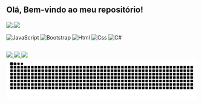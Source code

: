 ## Olá, Bem-vindo ao meu repositório! 

<div>
  <a href="https://github.com/MGT-21/github-readme-stats">
    <img height=150 align="center" src="https://github-readme-stats.vercel.app/api?username=MGT-21&show_icons=true&theme=radical" />
  </a>
  <a href="https://github.com/MGT-21/convoychat">
    <img height=150 align="center" src="https://github-readme-stats.vercel.app/api/top-langs?username=MGT-21&layout=compact&langs_count=8&card_width=320&show_icons=true&theme=radical" />
  </a>
</div>

<div style="display: inline_block"><br>
  <img height="30" alt="JavaScript" src="https://cdn.jsdelivr.net/gh/devicons/devicon@latest/icons/javascript/javascript-original.svg" /> 
  <img height="30" alt="Bootstrap" src="https://cdn.jsdelivr.net/gh/devicons/devicon@latest/icons/bootstrap/bootstrap-original.svg" />
  <img height="30" alt="Html" src="https://cdn.jsdelivr.net/gh/devicons/devicon@latest/icons/html5/html5-original.svg" />
  <img height="30" alt="Css" src="https://cdn.jsdelivr.net/gh/devicons/devicon@latest/icons/css3/css3-original.svg" />
  <img height="30" alt="C#" src="https://cdn.jsdelivr.net/gh/devicons/devicon@latest/icons/csharp/csharp-original.svg" />
</div>

##

<div>
  <a href="mailto:mgt21inv@gmail.com"><img src="https://img.shields.io/badge/Gmail-D14836?style=for-the-badge&logo=gmail&logoColor=white">
  <a href="https://www.linkedin.com/in/marcelloaugustosv"><img src="https://img.shields.io/badge/LinkedIn-0077B5?style=for-the-badge&logo=linkedin&logoColor=white">
  <a href="https://www.instagram.com/_mgt21/"><img src="https://img.shields.io/badge/Instagram-E4405F?style=for-the-badge&logo=instagram&logoColor=white">  
</div>

<img src="https://raw.githubusercontent.com/MGT-21/MGT-21/output/snake.svg" alt="Snake animation" />
